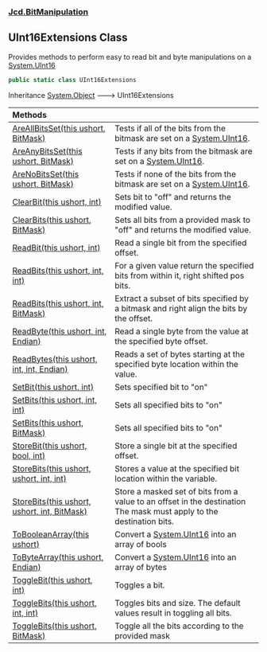 ### [Jcd.BitManipulation](Jcd.BitManipulation.md 'Jcd.BitManipulation')

## UInt16Extensions Class

Provides methods to perform easy to read bit and byte manipulations on a [System.UInt16](https://docs.microsoft.com/en-us/dotnet/api/System.UInt16 'System.UInt16')

```csharp
public static class UInt16Extensions
```

Inheritance [System.Object](https://docs.microsoft.com/en-us/dotnet/api/System.Object 'System.Object') &#129106; UInt16Extensions

| Methods                                                                                                                                                                                                                                                      |                                                                                                                                                     |
|:-------------------------------------------------------------------------------------------------------------------------------------------------------------------------------------------------------------------------------------------------------------|:----------------------------------------------------------------------------------------------------------------------------------------------------|
| [AreAllBitsSet(this ushort, BitMask)](Jcd.BitManipulation.UInt16Extensions.AreAllBitsSet(thisushort,Jcd.BitManipulation.BitMask).md 'Jcd.BitManipulation.UInt16Extensions.AreAllBitsSet(this ushort, Jcd.BitManipulation.BitMask)')                          | Tests if all of the bits from the bitmask are set on a [System.UInt16](https://docs.microsoft.com/en-us/dotnet/api/System.UInt16 'System.UInt16').  |
| [AreAnyBitsSet(this ushort, BitMask)](Jcd.BitManipulation.UInt16Extensions.AreAnyBitsSet(thisushort,Jcd.BitManipulation.BitMask).md 'Jcd.BitManipulation.UInt16Extensions.AreAnyBitsSet(this ushort, Jcd.BitManipulation.BitMask)')                          | Tests if any bits from the bitmask are set on a [System.UInt16](https://docs.microsoft.com/en-us/dotnet/api/System.UInt16 'System.UInt16').         |
| [AreNoBitsSet(this ushort, BitMask)](Jcd.BitManipulation.UInt16Extensions.AreNoBitsSet(thisushort,Jcd.BitManipulation.BitMask).md 'Jcd.BitManipulation.UInt16Extensions.AreNoBitsSet(this ushort, Jcd.BitManipulation.BitMask)')                             | Tests if none of the bits from the bitmask are set on a [System.UInt16](https://docs.microsoft.com/en-us/dotnet/api/System.UInt16 'System.UInt16'). |
| [ClearBit(this ushort, int)](Jcd.BitManipulation.UInt16Extensions.ClearBit(thisushort,int).md 'Jcd.BitManipulation.UInt16Extensions.ClearBit(this ushort, int)')                                                                                             | Sets bit to "off" and returns the modified value.                                                                                                   |
| [ClearBits(this ushort, BitMask)](Jcd.BitManipulation.UInt16Extensions.ClearBits(thisushort,Jcd.BitManipulation.BitMask).md 'Jcd.BitManipulation.UInt16Extensions.ClearBits(this ushort, Jcd.BitManipulation.BitMask)')                                      | Sets all bits from a provided mask to "off" and returns the modified value.                                                                         |
| [ReadBit(this ushort, int)](Jcd.BitManipulation.UInt16Extensions.ReadBit(thisushort,int).md 'Jcd.BitManipulation.UInt16Extensions.ReadBit(this ushort, int)')                                                                                                | Read a single bit from the specified offset.                                                                                                        |
| [ReadBits(this ushort, int, int)](Jcd.BitManipulation.UInt16Extensions.ReadBits(thisushort,int,int).md 'Jcd.BitManipulation.UInt16Extensions.ReadBits(this ushort, int, int)')                                                                               | For a given value return the specified bits from within it, right shifted pos bits.                                                                 |
| [ReadBits(this ushort, int, BitMask)](Jcd.BitManipulation.UInt16Extensions.ReadBits(thisushort,int,Jcd.BitManipulation.BitMask).md 'Jcd.BitManipulation.UInt16Extensions.ReadBits(this ushort, int, Jcd.BitManipulation.BitMask)')                           | Extract a subset of bits specified by a bitmask and right align the bits by the offset.                                                             |
| [ReadByte(this ushort, int, Endian)](Jcd.BitManipulation.UInt16Extensions.ReadByte(thisushort,int,Jcd.BitManipulation.Endian).md 'Jcd.BitManipulation.UInt16Extensions.ReadByte(this ushort, int, Jcd.BitManipulation.Endian)')                              | Read a single byte from the value at the specified byte offset.                                                                                     |
| [ReadBytes(this ushort, int, int, Endian)](Jcd.BitManipulation.UInt16Extensions.ReadBytes(thisushort,int,int,Jcd.BitManipulation.Endian).md 'Jcd.BitManipulation.UInt16Extensions.ReadBytes(this ushort, int, int, Jcd.BitManipulation.Endian)')             | Reads a set of bytes starting at the specified byte location within the value.                                                                      |
| [SetBit(this ushort, int)](Jcd.BitManipulation.UInt16Extensions.SetBit(thisushort,int).md 'Jcd.BitManipulation.UInt16Extensions.SetBit(this ushort, int)')                                                                                                   | Sets specified bit to "on"                                                                                                                          |
| [SetBits(this ushort, int, int)](Jcd.BitManipulation.UInt16Extensions.SetBits(thisushort,int,int).md 'Jcd.BitManipulation.UInt16Extensions.SetBits(this ushort, int, int)')                                                                                  | Sets all specified bits to "on"                                                                                                                     |
| [SetBits(this ushort, BitMask)](Jcd.BitManipulation.UInt16Extensions.SetBits(thisushort,Jcd.BitManipulation.BitMask).md 'Jcd.BitManipulation.UInt16Extensions.SetBits(this ushort, Jcd.BitManipulation.BitMask)')                                            | Sets all specified bits to "on"                                                                                                                     |
| [StoreBit(this ushort, bool, int)](Jcd.BitManipulation.UInt16Extensions.StoreBit(thisushort,bool,int).md 'Jcd.BitManipulation.UInt16Extensions.StoreBit(this ushort, bool, int)')                                                                            | Store a single bit at the specified offset.                                                                                                         |
| [StoreBits(this ushort, ushort, int, int)](Jcd.BitManipulation.UInt16Extensions.StoreBits(thisushort,ushort,int,int).md 'Jcd.BitManipulation.UInt16Extensions.StoreBits(this ushort, ushort, int, int)')                                                     | Stores a value at the specified bit location within the variable.                                                                                   |
| [StoreBits(this ushort, ushort, int, BitMask)](Jcd.BitManipulation.UInt16Extensions.StoreBits(thisushort,ushort,int,Jcd.BitManipulation.BitMask).md 'Jcd.BitManipulation.UInt16Extensions.StoreBits(this ushort, ushort, int, Jcd.BitManipulation.BitMask)') | Store a masked set of bits from a value to an offset in the destination The mask must apply to the destination bits.                            |
| [ToBooleanArray(this ushort)](Jcd.BitManipulation.UInt16Extensions.ToBooleanArray(thisushort).md 'Jcd.BitManipulation.UInt16Extensions.ToBooleanArray(this ushort)')                                                                                         | Convert a [System.UInt16](https://docs.microsoft.com/en-us/dotnet/api/System.UInt16 'System.UInt16') into an array of bools                         |
| [ToByteArray(this ushort, Endian)](Jcd.BitManipulation.UInt16Extensions.ToByteArray(thisushort,Jcd.BitManipulation.Endian).md 'Jcd.BitManipulation.UInt16Extensions.ToByteArray(this ushort, Jcd.BitManipulation.Endian)')                                   | Convert a [System.UInt16](https://docs.microsoft.com/en-us/dotnet/api/System.UInt16 'System.UInt16') into an array of bytes                         |
| [ToggleBit(this ushort, int)](Jcd.BitManipulation.UInt16Extensions.ToggleBit(thisushort,int).md 'Jcd.BitManipulation.UInt16Extensions.ToggleBit(this ushort, int)')                                                                                          | Toggles a bit.                                                                                                                                      |
| [ToggleBits(this ushort, int, int)](Jcd.BitManipulation.UInt16Extensions.ToggleBits(thisushort,int,int).md 'Jcd.BitManipulation.UInt16Extensions.ToggleBits(this ushort, int, int)')                                                                         | Toggles bits and size. The default values result in toggling all bits.                                                                          |
| [ToggleBits(this ushort, BitMask)](Jcd.BitManipulation.UInt16Extensions.ToggleBits(thisushort,Jcd.BitManipulation.BitMask).md 'Jcd.BitManipulation.UInt16Extensions.ToggleBits(this ushort, Jcd.BitManipulation.BitMask)')                                   | Toggle all the bits according to the provided mask                                                                                                  |
